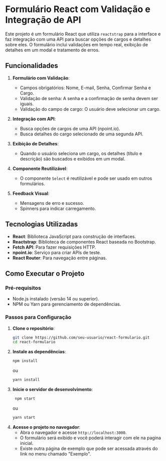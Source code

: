 # Formulário React com Validação e Integração de API

Este projeto é um formulário React que utiliza `reactstrap` para a interface e faz integração com uma API para buscar opções de cargos e detalhes sobre eles. O formulário inclui validações em tempo real, exibição de detalhes em um modal e tratamento de erros.

## Funcionalidades

1. **Formulário com Validação**:
    - Campos obrigatórios: Nome, E-mail, Senha, Confirmar Senha e Cargo.
    - Validação de senha: A senha e a confirmação de senha devem ser iguais.
    - Validação do campo de cargo: O usuário deve selecionar um cargo.

2. **Integração com API**:
    - Busca opções de cargos de uma API (npoint.io).
    - Busca detalhes do cargo selecionado de uma segunda API.

3. **Exibição de Detalhes**:
    - Quando o usuário seleciona um cargo, os detalhes (título e descrição) são buscados e exibidos em um modal.

4. **Componente Reutilizável**:
    - O componente `Select` é reutilizável e pode ser usado em outros formulários.

5. **Feedback Visual**:
    - Mensagens de erro e sucesso.
    - Spinners para indicar carregamento.

## Tecnologias Utilizadas

- **React**: Biblioteca JavaScript para construção de interfaces.
- **Reactstrap**: Biblioteca de componentes React baseada no Bootstrap.
- **Fetch API**: Para fazer requisições HTTP.
- **npoint.io**: Serviço para criar APIs de teste.
- **React Router**: Para navegação entre páginas.

## Como Executar o Projeto

### Pré-requisitos

- Node.js instalado (versão 14 ou superior).
- NPM ou Yarn para gerenciamento de dependências.

### Passos para Configuração

1. **Clone o repositório**:
   ```bash
   git clone https://github.com/seu-usuario/react-formulario.git
   cd react-formulario
   ```
2. **Instale as dependências**:
   ```bash
   npm install
   ```
   ou
   ```bash
   yarn install
   ```
3. **Inicie o servidor de desenvolvimento**:
   ```bash
    npm start
    ```
    ou
    ```bash
    yarn start
    ```
4. **Acesse o projeto no navegador**:
    - Abra o navegador e acesse `http://localhost:3000`.
    - O formulário será exibido e você poderá interagir com ele na pagina inicial.
    - Existe outra página de exemplo que pode ser acessada através do link no menu chamado "Exemplo".
